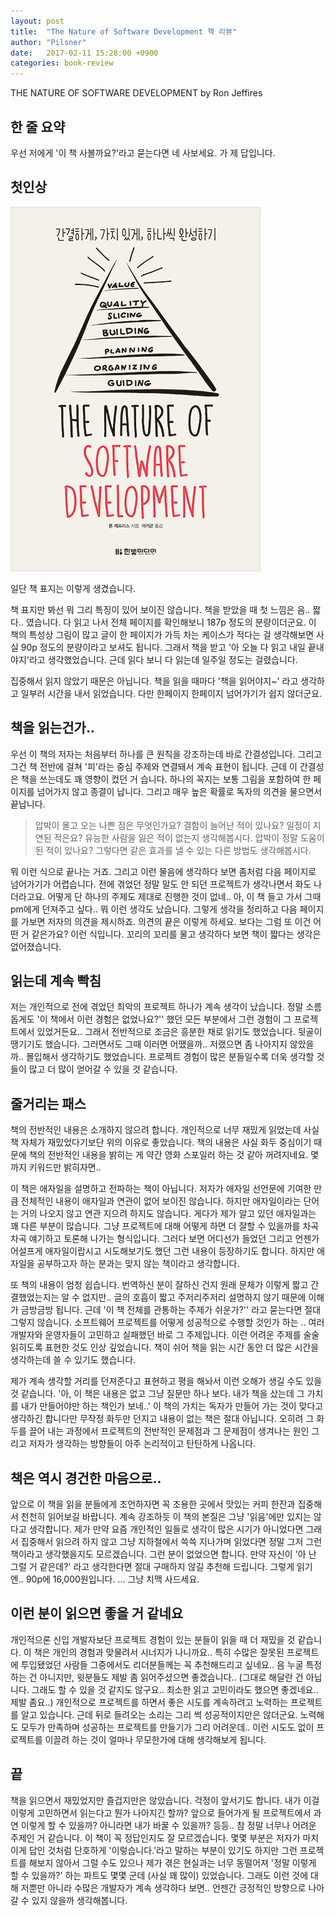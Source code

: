 ```yaml
---
layout: post
title:  "The Nature of Software Development 책 리뷰"
author: "Pilsner"
date:   2017-02-11 15:28:00 +0900
categories: book-review
---
```


THE NATURE OF SOFTWARE DEVELOPMENT by Ron Jeffires

## 한 줄 요약

 우선 저에게 '이 책 사볼까요?'라고 묻는다면 네 사보세요. 가 제 답입니다. 

## 첫인상
 ![title_book](https://github.com/devlog/devlog.github.io/blob/master/_images/softwaredevelopment.jpg?raw=true)
 
 일단 책 표지는 이렇게 생겼습니다.
 
 책 표지만 봐선 뭐 그리 특징이 있어 보이진 않습니다. 
 책을 받았을 때 첫 느낌은 음.. 짧다.. 였습니다. 다 읽고 나서 전체 페이지를 확인해보니 187p 정도의 분량이더군요. 이 책의 특성상 그림이 많고 글이 한 페이지가 가득 차는 케이스가 적다는 걸 생각해보면 사실 90p 정도의 분량이라고 보셔도 됩니다. 그래서 책을 받고 '아 오늘 다 읽고 내일 끝내야지'라고 생각했었습니다. 근데 읽다 보니 다 읽는데 일주일 정도는 걸렸습니다. 

 집중해서 읽지 않았기 때문은 아닙니다. 책을 읽을 때마다 '책을 읽어야지~' 라고 생각하고 일부러 시간을 내서 읽었습니다. 다만 한페이지 한페이지 넘어가기가 쉽지 않더군요. 

## 책을 읽는건가..

 우선 이 책의 저자는 처음부터 하나를 큰 원칙을 강조하는데 바로 간결성입니다. 그리고 그건 책 전반에 걸쳐 '피'라는 중심 주제와 연결돼서 계속 표현이 됩니다. 근데 이 간결성은 책을 쓰는데도 꽤 영향이 컸던 거 습니다. 하나의 꼭지는 보통 그림을 포함하여 한 페이지를 넘어가지 않고 종결이 납니다. 그리고 매우 높은 확률로 독자의 의견을 물으면서 끝납니다. 

 > 압박이 몰고 오는 나쁜 점은 무엇인가요? 결함이 늘어난 적이 있나요? 일정이 지연된 적은요? 유능한 사람을 잃은 적이 없는지 생각해봅시다. 압박이 정말 도움이 된 적이 있나요? 그렇다면 같은 효과를 낼 수 있는 다른 방법도 생각해봅시다. 

 뭐 이런 식으로 끝나는 거죠. 그리고 이런 물음에 생각하다 보면 좀처럼 다음 페이지로 넘어가기가 어렵습니다. 전에 겪었던 정말 말도 안 되던 프로젝트가 생각나면서 화도 나더라고요. 어떻게 단 하나의 주제도 제대로 진행한 것이 없네.. 아, 이 책 들고 가서 그때 pm에게 던져주고 싶다.. 뭐 이런 생각도 났습니다. 그렇게 생각을 정리하고 다음 페이지를 가보면 저자의 의견을 제시하죠. 의견의 끝은 이렇게 하세요. 보다는 그럼 또 이건 어떤 거 같은가요? 이런 식입니다. 꼬리의 꼬리를 물고 생각하다 보면 책이 짧다는 생각은 없어졌습니다. 

## 읽는데 계속 빡침

저는 개인적으로 전에 겪었던 최악의 프로젝트 하나가 계속 생각이 났습니다. 정말 소름돕게도 '이 책에서 이런 경험은 없었나요?'' 했던 모든 부분에서 그런 경험이 그 프로젝트에서 있었거든요.. 그래서 전반적으로 조금은 흥분한 채로 읽기도 했었습니다. 뒷골이 땡기기도 했습니다. 그러면서도 그때 이러면 어땠을까.. 저랬으면 좀 나아지지 않았을까.. 몰입해서 생각하기도 했었습니다. 프로젝트 경험이 많은 분들일수록 더욱 생각할 것들이 많고 더 많이 얻어갈 수 있을 것 같습니다. 

## 줄거리는 패스

책의 전반적인 내용은 소개하지 않으려 합니다. 개인적으로 너무 재밌게 읽었는데 사실 책 자체가 재밌었다기보단 위의 이유로 좋았습니다. 책의 내용은 사실 화두 중심이기 때문에 책의 전반적인 내용을 밝히는 게 약간 영화 스포일러 하는 것 같아 꺼려지네요. 몇 까지 키워드만 밝히자면.. 

이 책은 애자일을 설명하고 전파하는 책이 아닙니다. 저자가 애자일 선언문에 기여한 만큼 전체적인 내용이 애자일과 연관이 없어 보이진 않습니다. 하지만 애자일이라는 단어는 거의 나오지 않고 연관 지으려 하지도 않습니다. 게다가 제가 알고 있던 애자일과는 꽤 다른 부분이 많습니다. 그냥 프로젝트에 대해 어떻게 하면 더 잘할 수 있을까를 차곡차곡 얘기하고 토론해 나가는 형식입니다. 그러다 보면 어디선가 들었던 그리고 언젠가 어설프게 애자일이랍시고 시도해보기도 했던 그런 내용이 등장하기도 합니다. 하지만 애자일을 공부하고자 하는 분과는 맞지 않는 책이라고 생각합니다.

또 책의 내용이 엄청 쉽습니다. 번역하신 분이 잘하신 건지 원래 문체가 이렇게 짧고 간결했었는지는 알 수 없지만.. 글의 호흡이 짧고 주저리주저리 설명하지 않기 때문에 이해가 금방금방 됩니다. 근데 '이 책 전체를 관통하는 주제가 쉬운가?'' 라고 묻는다면 절대 그렇지 않습니다. 소프트웨어 프로젝트를 어떻게 성공적으로 수행할 것인가 하는 .. 여러 개발자와 운영자들이 고민하고 실패했던 바로 그 주제입니다. 이런 어려운 주제를 술술 읽히도록 표현한 것도 인상 깊었습니다. 책이 쉬어 책을 읽는 시간 동안 더 많은 시간을 생각하는데 쓸 수 있기도 했습니다. 

제가 계속 생각할 거리를 던져준다고 표현하고 평을 해놔서 이런 오해가 생길 수도 있을 것 같습니다. '아, 이 책은 내용은 없고 그냥 질문만 하나 보다. 내가 책을 샀는데 그 가치를 내가 만들어야만 하는 책인가 보네..' 이 책의 가치는 독자가 만들어 가는 것이 맞다고 생각하긴 합니다만 무작정 화두만 던지고 내용이 없는 책은 절대 아닙니다. 오히려 그 화두를 끌어 내는 과정에서 프로젝트의 전반적인 문제점과 그 문제점이 생겨나는 원인 그리고 저자가 생각하는 방향들이 아주 논리적이고 탄탄하게 나옵니다. 

## 책은 역시 경건한 마음으로.. 
앞으로 이 책을 읽을 분들에게 조언하자면 꼭 조용한 곳에서 맛있는 커피 한잔과 집중해서 천천히 읽어보길 바랍니다. 계속 강조하듯 이 책의 본질은 그냥 '읽음'에만 있지는 않다고 생각합니다. 제가 만약 요즘 개인적인 일들로 생각이 많은 시기가 아니었다면 그래서 집중해서 읽으려 하지 않고 그냥 지하철에서 쓱쓱 지나가며 읽었다면 정말 그저 그런 책이라고 생각했을지도 모르겠습니다. 그런 분이 없었으면 합니다. 만약 자신이 '아 난 그럴 거 같은데?' 라고 생각한다면 절대 구매하지 않길 추천해 드립니다. 그렇게 읽기엔.. 90p에 16,000원입니다. ... 그냥 치맥 사드세요.

## 이런 분이 읽으면 좋을 거 같네요
개인적으론 신입 개발자보단 프로젝트 경험이 있는 분들이 읽을 때 더 재밌을 것 같습니다. 이 책은 개인의 경험과 맞물려서 시너지가 나니까요.. 특히 수많은 잘못된 프로젝트에 투입됐었던 사람들 그중에서도 리더분들께는 꼭 추천해드리고 싶네요.. 음 누굴 특정하는 건 아니지만, 윗분들도 제발 좀 읽어주셨으면 좋겠습니다.. (그대로 해달란 건 아닙니다. 그래도 할 수 있을 것 같지도 않구요.. 최소한 읽고 고민이라도 했으면 좋겠네요.. 제발 좀요..) 개인적으로 프로젝트를 하면서 좋은 시도를 계속하려고 노력하는 프로젝트를 알고 있습니다. 근데 뒤로 들려오는 소리는 그리 썩 성공적이지만은 않더군요. 노력해도 모두가 만족하며 성공하는 프로젝트를 만들기가 그리 어려운데.. 이런 시도도 없이 프로젝트를 이끌려 하는 것이 얼마나 무모한가에 대해 생각해보게 됩니다. 

## 끝
책을 읽으면서 재밌었지만 즐겁지만은 않았습니다. 걱정이 앞서기도 합니다. 내가 이걸 이렇게 고민하면서 읽는다고 뭔가 나아지긴 할까? 앞으로 들어가게 될 프로젝트에서 과연 이렇게 할 수 있을까? 아니라면 내가 바꿀 수 있을까? 등등.. 참 정말 너무나 어려운 주제인 거 같습니다. 이 책이 꼭 정답인지도 잘 모르겠습니다. 몇몇 부분은 저자가 마치 이게 답인 것처럼 단호하게 '이렇습니다.'라고 말하는 부분이 있기도 하지만 그런 프로젝트를 해보지 않아서 그럴 수도 있으나 제가 겪은 현실과는 너무 동떨어져 '정말 이렇게 할 수 있을까?' 하는 파트도 몇몇 군데 (사실 꽤 많이) 있었습니다. 그래도 이런 것에 대해 저뿐만 아니라 수많은 개발자가 계속 생각하다 보면.. 언젠간 긍정적인 방향으로 나아갈 수 있지 않을까 생각해봅니다.

